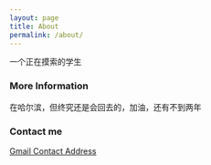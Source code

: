 ```yaml
---
layout: page
title: About
permalink: /about/
---
```


一个正在摸索的学生

### More Information

在哈尔滨，但终究还是会回去的，加油，还有不到两年

### Contact me

[Gmail Contact Address](mailto:wsxinchina@gmail.com)
